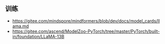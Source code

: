 



## 训练


- https://gitee.com/mindspore/mindformers/blob/dev/docs/model_cards/llama.md
- https://gitee.com/ascend/ModelZoo-PyTorch/tree/master/PyTorch/built-in/foundation/LLaMA-13B


